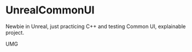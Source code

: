 # UnrealCommonUI
Newbie in Unreal, just practicing C++ and testing Common UI, explainable project.

UMG
